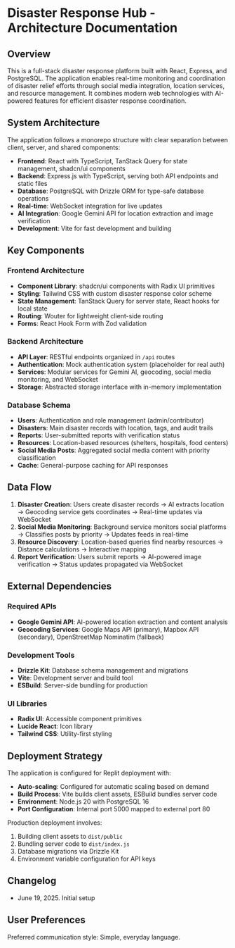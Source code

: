 # Disaster Response Hub - Architecture Documentation

## Overview

This is a full-stack disaster response platform built with React, Express, and PostgreSQL. The application enables real-time monitoring and coordination of disaster relief efforts through social media integration, location services, and resource management. It combines modern web technologies with AI-powered features for efficient disaster response coordination.

## System Architecture

The application follows a monorepo structure with clear separation between client, server, and shared components:

- **Frontend**: React with TypeScript, TanStack Query for state management, shadcn/ui components
- **Backend**: Express.js with TypeScript, serving both API endpoints and static files
- **Database**: PostgreSQL with Drizzle ORM for type-safe database operations
- **Real-time**: WebSocket integration for live updates
- **AI Integration**: Google Gemini API for location extraction and image verification
- **Development**: Vite for fast development and building

## Key Components

### Frontend Architecture
- **Component Library**: shadcn/ui components with Radix UI primitives
- **Styling**: Tailwind CSS with custom disaster response color scheme
- **State Management**: TanStack Query for server state, React hooks for local state
- **Routing**: Wouter for lightweight client-side routing
- **Forms**: React Hook Form with Zod validation

### Backend Architecture
- **API Layer**: RESTful endpoints organized in `/api` routes
- **Authentication**: Mock authentication system (placeholder for real auth)
- **Services**: Modular services for Gemini AI, geocoding, social media monitoring, and WebSocket
- **Storage**: Abstracted storage interface with in-memory implementation

### Database Schema
- **Users**: Authentication and role management (admin/contributor)
- **Disasters**: Main disaster records with location, tags, and audit trails
- **Reports**: User-submitted reports with verification status
- **Resources**: Location-based resources (shelters, hospitals, food centers)
- **Social Media Posts**: Aggregated social media content with priority classification
- **Cache**: General-purpose caching for API responses

## Data Flow

1. **Disaster Creation**: Users create disaster records → AI extracts location → Geocoding service gets coordinates → Real-time updates via WebSocket
2. **Social Media Monitoring**: Background service monitors social platforms → Classifies posts by priority → Updates feeds in real-time
3. **Resource Discovery**: Location-based queries find nearby resources → Distance calculations → Interactive mapping
4. **Report Verification**: Users submit reports → AI-powered image verification → Status updates propagated via WebSocket

## External Dependencies

### Required APIs
- **Google Gemini API**: AI-powered location extraction and content analysis
- **Geocoding Services**: Google Maps API (primary), Mapbox API (secondary), OpenStreetMap Nominatim (fallback)

### Development Tools
- **Drizzle Kit**: Database schema management and migrations
- **Vite**: Development server and build tool
- **ESBuild**: Server-side bundling for production

### UI Libraries
- **Radix UI**: Accessible component primitives
- **Lucide React**: Icon library
- **Tailwind CSS**: Utility-first styling

## Deployment Strategy

The application is configured for Replit deployment with:
- **Auto-scaling**: Configured for automatic scaling based on demand
- **Build Process**: Vite builds client assets, ESBuild bundles server code
- **Environment**: Node.js 20 with PostgreSQL 16
- **Port Configuration**: Internal port 5000 mapped to external port 80

Production deployment involves:
1. Building client assets to `dist/public`
2. Bundling server code to `dist/index.js`
3. Database migrations via Drizzle Kit
4. Environment variable configuration for API keys

## Changelog

- June 19, 2025. Initial setup

## User Preferences

Preferred communication style: Simple, everyday language.